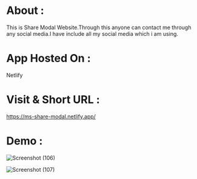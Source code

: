 # About :
This is Share Modal Website.Through this anyone can contact me through any social media.I have include all my social media which i am using.

# App Hosted On :
Netlify

# Visit & Short URL :
https://ms-share-modal.netlify.app/

# Demo : 

![Screenshot (106)](https://user-images.githubusercontent.com/86542840/232196377-23df6e52-6a49-4e9a-ad2a-9a2d443360b9.png)


![Screenshot (107)](https://user-images.githubusercontent.com/86542840/232196379-0b830ac5-bfd2-44fd-82bd-d0cd5475ab37.png)

